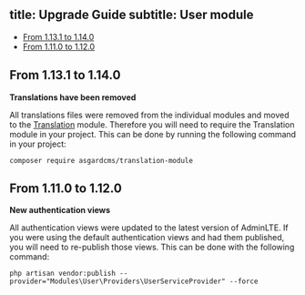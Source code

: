 title: Upgrade Guide
subtitle: User module
-------

- [From 1.13.1 to 1.14.0](#upgrade-1.14.0)
- [From 1.11.0 to 1.12.0](#upgrade-1.12.0)

## <a name="upgrade-1.14.0" class="anchor" href="#upgrade-1.14.0"></a> From 1.13.1 to **1.14.0**

**Translations have been removed**

All translations files were removed from the individual modules and moved to the [Translation](https://github.com/AsgardCms/Translation) module. Therefore you will need to require the Translation module in your project. This can be done by running the following command in your project:

``` .language-bash
composer require asgardcms/translation-module
```

## <a name="upgrade-1.12.0" class="anchor" href="#upgrade-1.12.0"></a> From 1.11.0 to **1.12.0**

**New authentication views**

All authentication views were updated to the latest version of AdminLTE. If you were using the default authentication views and had them published, you will need to re-publish those views. This can be done with the following command:

``` .language-bash
php artisan vendor:publish --provider="Modules\User\Providers\UserServiceProvider" --force
```


